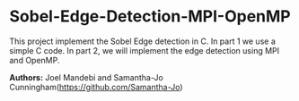 # Sobel-Edge-Detection-MPI-OpenMP

This project implement the Sobel Edge detection in C. In part 1 we use a simple C code. In part 2, we will implement the edge detection using MPI and OpenMP.


**Authors:** Joel Mandebi and Samantha-Jo Cunningham(https://github.com/Samantha-Jo)

